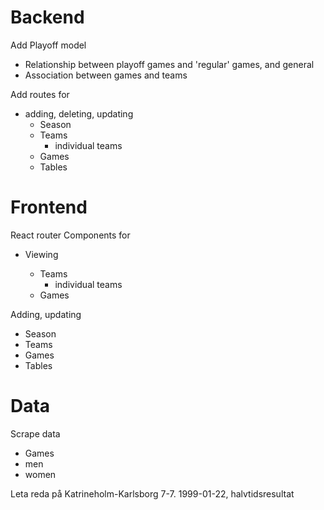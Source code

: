 # Backend

Add Playoff model

- Relationship between playoff games and 'regular' games, and general
- Association between games and teams

Add routes for

- adding, deleting, updating
  - Season
  - Teams
    - individual teams
  - Games
  - Tables

# Frontend

React router
Components for

- Viewing

  - Teams
    - individual teams
  - Games

Adding, updating

- Season
- Teams
- Games
- Tables

# Data

Scrape data

- Games
- men
- women

Leta reda på Katrineholm-Karlsborg 7-7. 1999-01-22, halvtidsresultat
